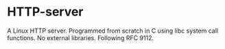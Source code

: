 # HTTP-server
A Linux HTTP server. Programmed from scratch in C using libc system call functions. No external libraries. Following RFC 9112.
